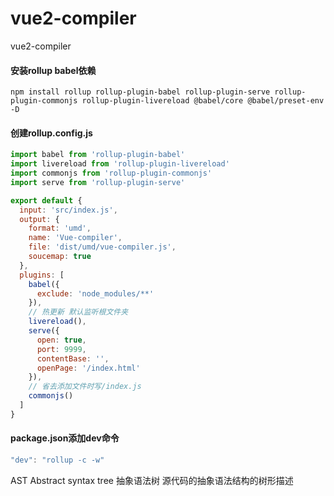 # vue2-compiler
vue2-compiler
#### 安装rollup babel依赖 
```shell
npm install rollup rollup-plugin-babel rollup-plugin-serve rollup-plugin-commonjs rollup-plugin-livereload @babel/core @babel/preset-env -D
```
#### 创建rollup.config.js
```javascript
import babel from 'rollup-plugin-babel'
import livereload from 'rollup-plugin-livereload'
import commonjs from 'rollup-plugin-commonjs'
import serve from 'rollup-plugin-serve'

export default {
  input: 'src/index.js',
  output: {
    format: 'umd',
    name: 'Vue-compiler',
    file: 'dist/umd/vue-compiler.js',
    soucemap: true
  },
  plugins: [
    babel({
      exclude: 'node_modules/**'
    }),
    // 热更新 默认监听根文件夹
    livereload(),
    serve({
      open: true,
      port: 9999,
      contentBase: '',
      openPage: '/index.html'
    }),
    // 省去添加文件时写/index.js
    commonjs()
  ]
}
```
#### package.json添加dev命令
```javascript
"dev": "rollup -c -w"
```
AST  Abstract syntax tree 抽象语法树
源代码的抽象语法结构的树形描述
